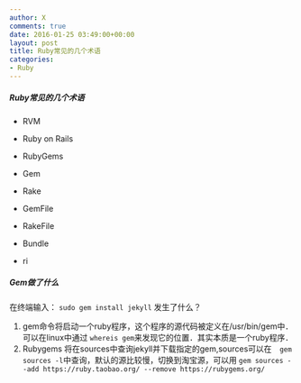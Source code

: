 ```yaml
---
author: X
comments: true
date: 2016-01-25 03:49:00+00:00
layout: post
title: Ruby常见的几个术语
categories:
- Ruby
---
```


##### Ruby常见的几个术语

- RVM

- Ruby on Rails

- RubyGems

- Gem

- Rake

- GemFile

- RakeFile

- Bundle

- ri

##### Gem做了什么
在终端输入：
 `sudo gem install jekyll` 发生了什么？
1. gem命令将启动一个ruby程序，这个程序的源代码被定义在/usr/bin/gem中．可以在linux中通过 `whereis gem`来发现它的位置．其实本质是一个ruby程序．
2. Rubygems 将在sources中查询jekyll并下载指定的gem,sources可以在　`gem sources -l`中查询，默认的源比较慢，切换到淘宝源，可以用 `gem sources --add https://ruby.taobao.org/ --remove https://rubygems.org/`
